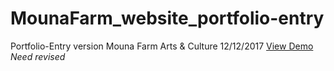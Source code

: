 # MounaFarm_website_portfolio-entry
Portfolio-Entry version Mouna Farm Arts & Culture
12/12/2017
[View Demo](https://fumi235.github.io/"MounaFarm_website_portfolio-entry/")
*Need revised*